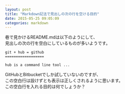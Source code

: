 ```yaml
---
layout: post
title: "Markdown記法で見出しの次の行を空ける目的"
date: 2015-05-25 09:05:09
categories: markdown
---
```

<p>巷で見かけるREADME.mdは以下のようにして、<br>
見出しの次の行を空白にしているものが多いようです。</p>

<pre><code>git + hub = github
==================

hub is a command line tool ...
</code></pre>

<p>GitHubとBitbucketでしか試していないのですが、<br>
この空白行は設けずとも表示は正しくされるように思います。<br>
この空白行を入れる目的は何でしょうか？</p>
